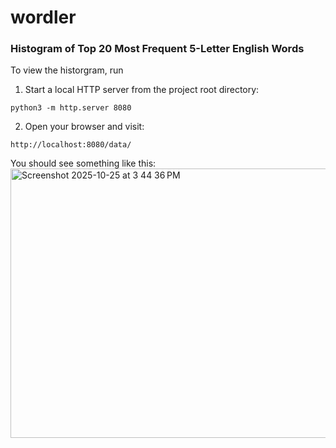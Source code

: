 # wordler

### Histogram of Top 20 Most Frequent 5-Letter English Words

To view the historgram, run

1. Start a local HTTP server from the project root directory:

```
python3 -m http.server 8080
```

2. Open your browser and visit:

```
http://localhost:8080/data/
```

You should see something like this:
<img width="868" height="431" alt="Screenshot 2025-10-25 at 3 44 36 PM" src="https://github.com/user-attachments/assets/fab46fcd-fab7-4b12-918c-3ffbf63450e6" />
